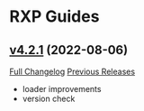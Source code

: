 # RXP Guides

## [v4.2.1](https://github.com/RestedXP/RXPGuides/tree/v4.2.1) (2022-08-06)
[Full Changelog](https://github.com/RestedXP/RXPGuides/compare/v4.2.0...v4.2.1) [Previous Releases](https://github.com/RestedXP/RXPGuides/releases)

- loader improvements  
- version check  

